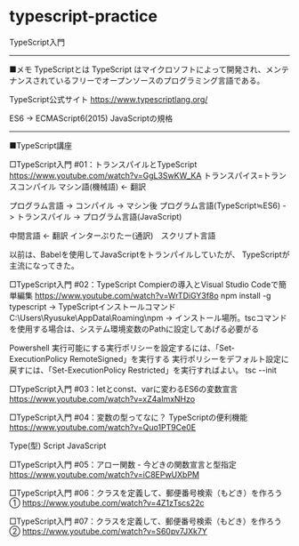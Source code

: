# typescript-practice
TypeScript入門

-------------------
■メモ
TypeScriptとは
TypeScript はマイクロソフトによって開発され、メンテナンスされているフリーでオープンソースのプログラミング言語である。

TypeScript公式サイト
https://www.typescriptlang.org/


ES6 -> ECMAScript6(2015) JavaScriptの規格


-------------------
■TypeScript講座

□TypeScript入門 #01：トランスパイルとTypeScript
https://www.youtube.com/watch?v=GgL3SwKW_KA
トランスパイス=トランスコンパイル
マシン語(機械語) <- 翻訳

プログラム言語 -> コンパイル -> マシン後
プログラム言語(TypeScript≒ES6) -> トランスパイル -> プログラム言語(JavaScript)

中間言語 <- 翻訳
インターぷりたー(通訳)　スクリプト言語

以前は、Babelを使用してJavaScriptをトランパイルしていたが、
TypeScriptが主流になってきた。


□TypeScript入門 #02：TypeScript Compierの導入とVisual Studio Codeで簡単編集
https://www.youtube.com/watch?v=WrTDiGY3f8o
npm install -g typescript -> TypeScriptインストールコマンド
C:\Users\Ryusuke\AppData\Roaming\npm -> インストール場所。tscコマンドを使用する場合は、システム環境変数のPathに設定してあげる必要がる

Powershell
実行可能にする実行ポリシーを設定するには、「Set-ExecutionPolicy RemoteSigned」を実行する
実行ポリシーをデフォルト設定に戻すには、「Set-ExecutionPolicy Restricted」を実行すればよい。
tsc --init

□TypeScript入門 #03：letとconst、varに変わるES6の変数宣言
https://www.youtube.com/watch?v=xZ4aImxNHzo

□TypeScript入門 #04：変数の型ってなに？ TypeScriptの便利機能
https://www.youtube.com/watch?v=Quo1PT9Ce0E

Type(型) Script
JavaScript

□TypeScript入門 #05：アロー関数 - 今どきの関数宣言と型指定
https://www.youtube.com/watch?v=iC8EPwUXbPM

□TypeScript入門 #06：クラスを定義して、郵便番号検索（もどき）を作ろう①
https://www.youtube.com/watch?v=4Z1zTscs22c

□TypeScript入門 #07：クラスを定義して、郵便番号検索（もどき）を作ろう②
https://www.youtube.com/watch?v=S60pv7JXk7Y








